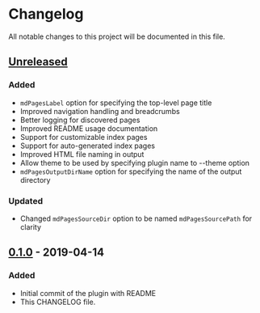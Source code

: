 # Changelog
All notable changes to this project will be documented in this file.

## [Unreleased]
### Added
- `mdPagesLabel` option for specifying the top-level page title
- Improved navigation handling and breadcrumbs
- Better logging for discovered pages
- Improved README usage documentation
- Support for customizable index pages
- Support for auto-generated index pages
- Improved HTML file naming in output
- Allow theme to be used by specifying plugin name to --theme option
- `mdPagesOutputDirName` option for specifying the name of the output directory

### Updated
- Changed `mdPagesSourceDir` option to be named `mdPagesSourcePath` for clarity

## [0.1.0] - 2019-04-14
### Added
- Initial commit of the plugin with README
- This CHANGELOG file.

[Unreleased]: https://github.com/mipatterson/typedoc-plugin-markdown-pages/compare/v0.1.0...HEAD
[0.1.0]: https://github.com/mipatterson/typedoc-plugin-markdown-pages/releases/tag/v0.1.0